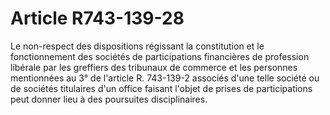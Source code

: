 # Article R743-139-28

Le non-respect des dispositions régissant la constitution et le fonctionnement des sociétés de participations financières de profession libérale par les greffiers des tribunaux de commerce et les personnes mentionnées au 3° de l'article R. 743-139-2 associés d'une telle société ou de sociétés titulaires d'un office faisant l'objet de prises de participations peut donner lieu à des poursuites disciplinaires.
